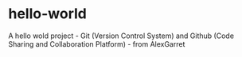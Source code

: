 # hello-world
A hello wold project - Git (Version Control System) and Github (Code Sharing and Collaboration Platform) - from AlexGarret
